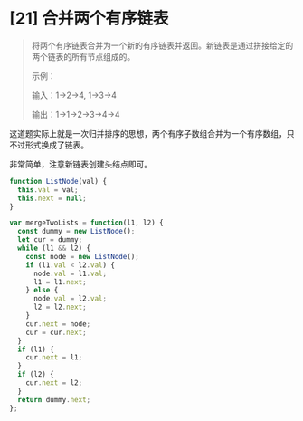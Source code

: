 # [21] 合并两个有序链表

>将两个有序链表合并为一个新的有序链表并返回。新链表是通过拼接给定的两个链表的所有节点组成的。
>
>示例：
>
>输入：1->2->4, 1->3->4
>
>输出：1->1->2->3->4->4

这道题实际上就是一次归并排序的思想，两个有序子数组合并为一个有序数组，只不过形式换成了链表。

非常简单，注意新链表创建头结点即可。

```js
function ListNode(val) {
  this.val = val;
  this.next = null;
}

var mergeTwoLists = function(l1, l2) {
  const dummy = new ListNode();
  let cur = dummy;
  while (l1 && l2) {
    const node = new ListNode();
    if (l1.val < l2.val) {
      node.val = l1.val;
      l1 = l1.next;
    } else {
      node.val = l2.val;
      l2 = l2.next;
    }
    cur.next = node;
    cur = cur.next;
  }
  if (l1) {
    cur.next = l1;
  }
  if (l2) {
    cur.next = l2;
  }
  return dummy.next;
};
```
